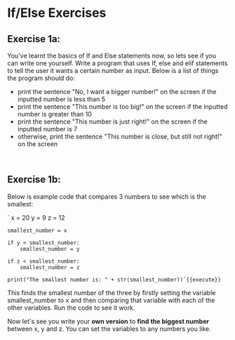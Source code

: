 # If/Else Exercises

## **Exercise 1a:**
You've learnt the basics of If and Else statements now, so lets see if you can write one yourself. Write a program that uses If, else and elif statements to tell the user it wants a certain number as input. Below is a list of things the program should do:
- print the sentence "No, I want a bigger number!" on the screen if the inputted number is less than 5
- print the sentence "This number is too big!" on the screen if the inputted number is greater than 10
- print the sentence "This number is just right!" on the screen if the inputted number is 7
- otherwise, print the sentence "This number is close, but still not right!" on the screen


</br>

## **Exercise 1b:**

Below is example code that compares 3 numbers to see which is the smallest:

`
    x = 20
    y = 9
    z = 12

    smallest_number = x

    if y < smallest_number:
        smallest_number = y
    
    if z < smallest_number:
        smallest_number = z

    print("The smallest number is: " + str(smallest_number))`{{execute}}
    
This finds the smallest number of the three by firstly setting the variable smallest_number to x and then comparing that variable with each of the other variables. Run the code to see it work.

Now let's see you write your **own version** to **find the biggest number** between x, y and z. You can set the variables to any numbers you like. 